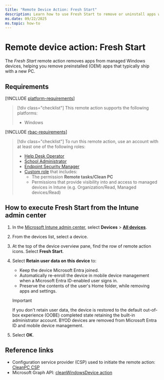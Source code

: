 ```yaml
---
title: "Remote Device Action: Fresh Start"
description: Learn how to use Fresh Start to remove or uninstall apps with Microsoft Intune.
ms.date: 09/22/2025
ms.topic: how-to
---
```


# Remote device action: Fresh Start

The *Fresh Start* remote action removes apps from managed Windows devices, helping you remove preinstalled (OEM) apps that typically ship with a new PC.

## Requirements

[!INCLUDE [platform-requirements](../../includes/h3/platform-requirements.md)]

> [!div class="checklist"]
> This remote action supports the following platforms:
>
> - Windows

[!INCLUDE [rbac-requirements](../../includes/h3/rbac-requirements.md)]

> [!div class="checklist"]
> To run this remote action, use an account with at least one of the following roles:
>
> - [Help Desk Operator][INT-R1]
> - [School Administrator][INT-R2]
> - [Endpoint Security Manager][INT-R4]
> - [Custom role][INT-RC] that includes:
>   - The permission **Remote tasks/Clean PC**
>   - Permissions that provide visibility into and access to managed devices in Intune (e.g. Organization/Read, Managed devices/Read)

## How to execute Fresh Start from the Intune admin center

1. In the [Microsoft Intune admin center][INT-AC], select **Devices** > [**All devices**][INT-ALLD].
1. From the devices list, select a device.
1. At the top of the device overview pane, find the row of remote action icons. Select **Fresh Start**.
1. Select **Retain user data on this device** to:

   - Keep the device Microsoft Entra joined.
   - Automatically re-enroll the device in mobile device management when a Microsoft Entra ID-enabled user signs in.
   - Preserve the contents of the user's Home folder, while removing apps and settings.

   > [!IMPORTANT]
   > If you don't retain user data, the device is restored to the default out-of-box experience (OOBE) completed state retaining the built-in administrator account.
   > BYOD devices are removed from Microsoft Entra ID and mobile device management.

1. Select **OK**.

## Reference links

- Configuration service provider (CSP) used to initiate the remote action: [CleanPC CSP][CSP-1]
- Microsoft Graph API: [cleanWindowsDevice action][GRAPH-1]

<!--links-->

<!-- admin center links -->

[INT-AC]: https://go.microsoft.com/fwlink/?linkid=2109431
[INT-ALLD]: https://go.microsoft.com/fwlink/?linkid=2333814

<!-- role links -->

[INT-R1]: /intune/intune-service/fundamentals/role-based-access-control-reference#help-desk-operator
[INT-R2]: /intune/intune-service/fundamentals/role-based-access-control-reference#school-administrator
[INT-R4]: /intune/intune-service/fundamentals/role-based-access-control-reference#endpoint-security-manager
[INT-RC]: /intune/intune-service/fundamentals/create-custom-role

<!-- API links -->

[GRAPH-1]: /graph/api/intune-devices-manageddevice-cleanwindowsdevice

[CSP-1]: /windows/client-management/mdm/cleanpc-csp